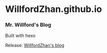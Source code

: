 # WillfordZhan.github.io
### Mr. Willford's Blog
Built with hexo

Release: [WillfordZhan's blog](https://willfordzhan.github.io/)